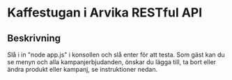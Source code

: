 # Kaffestugan i Arvika RESTful API

## Beskrivning
Slå i in "node app.js" i konsollen och slå enter för att testa. Som gäst kan du se menyn och alla kampanjerbjudanden, önskar du lägga till, ta bort eller ändra produkt eller kampanj, se instruktioner nedan.
